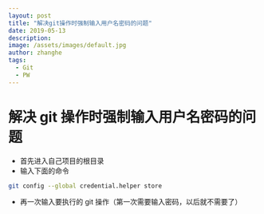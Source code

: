 ```yaml
---
layout: post
title: "解决git操作时强制输入用户名密码的问题"
date: 2019-05-13
description:
image: /assets/images/default.jpg
author: zhanghe
tags:
  - Git
  - PW
---
```


# 解决 git 操作时强制输入用户名密码的问题

- 首先进入自己项目的根目录
- 输入下面的命令

```bash
git config --global credential.helper store
```

- 再一次输入要执行的 git 操作（第一次需要输入密码，以后就不需要了）
